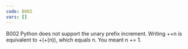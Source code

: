 ```yaml
---
code: B002
vars: []
---
```


B002 Python does not support the unary prefix increment. Writing ++n is equivalent to +(+(n)), which equals n. You meant n += 1.